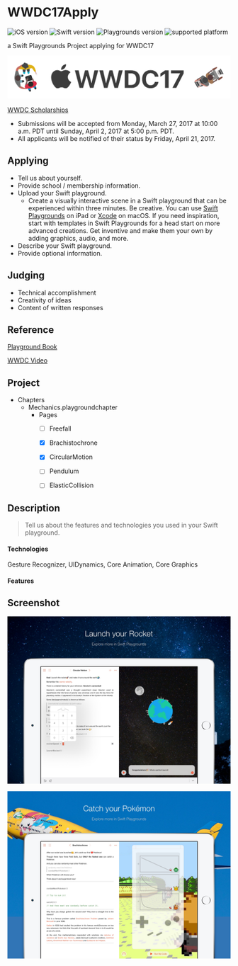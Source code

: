 # WWDC17Apply

![iOS version](https://img.shields.io/badge/iOS-10-brightgreen.svg) ![Swift version](https://img.shields.io/badge/Swift-3.0-blue.svg) ![Playgrounds version](https://img.shields.io/badge/Swift%20Playgrounds-1.0%20or%20later-orange.svg) ![supported platform](https://img.shields.io/badge/platform-iPad-lightgrey.svg)

a Swift Playgrounds Project applying for WWDC17

![WWDC17 logo](Res/logo.png)

[WWDC Scholarships](https://developer.apple.com/wwdc/scholarships/)

- Submissions will be accepted from Monday, March 27, 2017 at 10:00 a.m. PDT until Sunday, April 2, 2017 at 5:00 p.m. PDT. 
- All applicants will be notified of their status by Friday, April 21, 2017.



## Applying

- Tell us about yourself.
- Provide school / membership information.
- Upload your Swift playground.
  - Create a visually interactive scene in a Swift playground that can be experienced within three minutes. Be creative. You can use [Swift Playgrounds](https://itunes.apple.com/us/app/swift-playgrounds/id908519492?mt=8) on iPad or [Xcode](https://itunes.apple.com/us/app/xcode/id497799835?ls=1&mt=12) on macOS. If you need inspiration, start with templates in Swift Playgrounds for a head start on more advanced creations. Get inventive and make them your own by adding graphics, audio, and more.
- Describe your Swift playground.
- Provide optional information.



## Judging

- Technical accomplishment
- Creativity of ideas
- Content of written responses


## Reference

[Playground Book](https://developer.apple.com/library/prerelease/content/documentation/Xcode/Conceptual/swift_playgrounds_doc_format/index.html#//apple_ref/doc/uid/TP40017343-CH47-SW4)

[WWDC Video](https://developer.apple.com/videos/play/wwdc2016/408/)

## Project

- Chapters 
  - Mechanics.playgroundchapter
    - Pages
      - [ ] Freefall
      - [x] Brachistochrone
      - [x] CircularMotion
      - [ ] Pendulum
      - [ ] ElasticCollision


## Description

> Tell us about the features and technologies you used in your Swift playground.

#### Technologies

Gesture Recognizer, UIDynamics, Core Animation, Core Graphics

#### Features



## Screenshot

![Launch your Rocket](Res/Screenshot1.jpg)

![Catch your Pokémon](Res/Screenshot2.jpg)